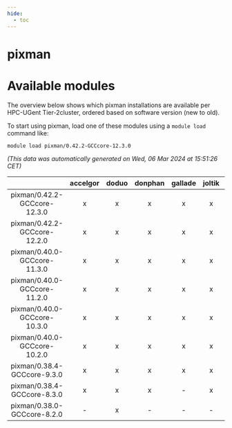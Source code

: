 ```yaml
---
hide:
  - toc
---
```


pixman
======

# Available modules


The overview below shows which pixman installations are available per HPC-UGent Tier-2cluster, ordered based on software version (new to old).

To start using pixman, load one of these modules using a `module load` command like:

```shell
module load pixman/0.42.2-GCCcore-12.3.0
```

*(This data was automatically generated on Wed, 06 Mar 2024 at 15:51:26 CET)*  

| |accelgor|doduo|donphan|gallade|joltik|skitty|
| :---: | :---: | :---: | :---: | :---: | :---: | :---: |
|pixman/0.42.2-GCCcore-12.3.0|x|x|x|x|x|x|
|pixman/0.42.2-GCCcore-12.2.0|x|x|x|x|x|x|
|pixman/0.40.0-GCCcore-11.3.0|x|x|x|x|x|x|
|pixman/0.40.0-GCCcore-11.2.0|x|x|x|x|x|x|
|pixman/0.40.0-GCCcore-10.3.0|x|x|x|x|x|x|
|pixman/0.40.0-GCCcore-10.2.0|x|x|x|x|x|x|
|pixman/0.38.4-GCCcore-9.3.0|x|x|x|x|x|x|
|pixman/0.38.4-GCCcore-8.3.0|x|x|x|-|x|x|
|pixman/0.38.0-GCCcore-8.2.0|-|x|-|-|-|-|
